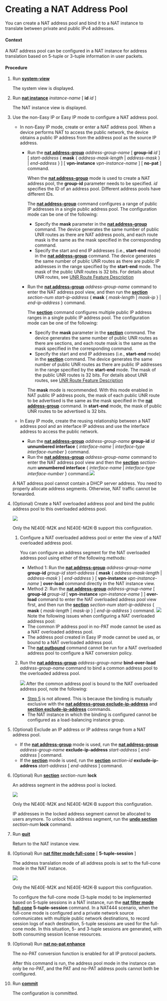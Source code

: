 Creating a NAT Address Pool
===========================

You can create a NAT address pool and bind it to a NAT instance to translate between private and public IPv4 addresses.

#### Context

A NAT address pool can be configured in a NAT instance for address translation based on 5-tuple or 3-tuple information in user packets.


#### Procedure

1. Run [**system-view**](cmdqueryname=system-view)
   
   
   
   The system view is displayed.
2. Run [**nat instance**](cmdqueryname=nat+instance+id) *instance-name* [ **id** *id* ]
   
   
   
   The NAT instance view is displayed.
3. Use the non-Easy IP or Easy IP mode to configure a NAT address pool.
   
   
   * In non-Easy IP mode, create or enter a NAT address pool. When a device performs NAT to access the public network, the device obtains a public IP address from the address pool as the source IP address.
     
     + Run the [**nat address-group**](cmdqueryname=nat+address-group+group-id+mask+vpn-instance+no-pat) *address-group-name* [ **group-id** *id* ] [ *start-address* { **mask** { *address-mask-length* | *address-mask* } | *end-address* } ] [ **vpn-instance** *vpn-instance-name* ] [ **no-pat** ] command.
       
       When the [**nat address-group**](cmdqueryname=nat+address-group+group-id) mode is used to create a NAT address pool, the **group-id** parameter needs to be specified. *id* specifies the ID of an address pool. Different address pools have different IDs.
       
       The [**nat address-group**](cmdqueryname=nat+address-group) command configures a range of public IP addresses in a single public address pool. The configuration mode can be one of the following:
       - Specify the **mask** parameter in the [**nat address-group**](cmdqueryname=nat+address-group) command. The device generates the same number of public UNR routes as there are NAT address pools, and each route mask is the same as the mask specified in the corresponding command.
       - Specify the start and end IP addresses (i.e., **start-end** mode) in the [**nat address-group**](cmdqueryname=nat+address-group) command. The device generates the same number of public UNR routes as there are public IP addresses in the range specified by the **start-end** mode. The mask of the public UNR routes is 32 bits. For details about UNR routes, see [UNR Route Feature Description](dc_ne_feature_013010.html)
     + Run the [**nat address-group**](cmdqueryname=nat+address-group) *address-group-name* command to enter the NAT address pool view, and then run the [**section**](cmdqueryname=section+mask) *section-num* *start-ip-address* { **mask** { *mask-length* | *mask-ip* } | *end-ip-address* } command.
       
       The [**section**](cmdqueryname=section) command configures multiple public IP address ranges in a single public IP address pool. The configuration mode can be one of the following:
       - Specify the **mask** parameter in the [**section**](cmdqueryname=section) command. The device generates the same number of public UNR routes as there are sections, and each route mask is the same as the mask specified in the corresponding command.
       - Specify the start and end IP addresses (i.e., **start-end** mode) in the [**section**](cmdqueryname=section) command. The device generates the same number of public UNR routes as there are public IP addresses in the range specified by the **start-end** mode. The mask of the public UNR routes is 32 bits. For details about UNR routes, see [UNR Route Feature Description](dc_ne_feature_013010.html)
       
       The **mask** mode is recommended. With this mode enabled in NAT public IP address pools, the mask of each public UNR route to be advertised is the same as the mask specified in the [**nat address-group**](cmdqueryname=nat+address-group) command. In **start-end** mode, the mask of public UNR routes to be advertised is 32 bits.
   * In Easy IP mode, create the reusing relationship between a NAT address pool and an interface IP address and use the interface address to access the public network.
     
     + Run the [**nat address-group**](cmdqueryname=nat+address-group+group-id+unnumbered+interface) *address-group-name* **group-id** *id* **unnumbered interface** { *interface-name* | *interface-type* *interface-number* } command.
     + Run the [**nat address-group**](cmdqueryname=nat+address-group) *address-group-name* command to enter the NAT address pool view and then the [**section**](cmdqueryname=section+unnumbered+interface) *section-num* **unnumbered interface** { *interface-name* | *interface-type* *interface-number* } command.![](../../../../public_sys-resources/note_3.0-en-us.png) 
   
   A NAT address pool cannot contain a DHCP server address. You need to properly allocate address segments. Otherwise, NAT traffic cannot be forwarded.
4. (Optional) Create a NAT overloaded address pool and bind the public address pool to this overloaded address pool.
   
   ![](../../../../public_sys-resources/note_3.0-en-us.png) 
   
   Only the NE40E-M2K and NE40E-M2K-B support this configuration.
   
   1. Configure a NAT overloaded address pool or enter the view of a NAT overloaded address pool.
      
      You can configure an address segment for the NAT overloaded address pool using either of the following methods:
      * Method 1: Run the [**nat address-group**](cmdqueryname=nat+address-group+group-id+mask+vpn-instance+over-load) *address-group-name* **group-id** *group-id* *start-address* { **mask** { *address-mask-length* | *address-mask* } | *end-address* } [ **vpn-instance** *vpn-instance-name* ] **over-load** command directly in the NAT instance view.
      * Method 2: Run the [**nat address-group**](cmdqueryname=nat+address-group+group-id+vpn-instance+over-load) *address-group-name* [ **group-id** *group-id* [ **vpn-instance** *vpn-instance-name* ] ] **over-load** command to enter the NAT overloaded address pool view first, and then run the [**section**](cmdqueryname=section+mask) *section-num* *start-ip-address* { **mask** { *mask-length* | *mask-ip* } | *end-ip-address* } command.
      ![](../../../../public_sys-resources/note_3.0-en-us.png) Note the following issues when configuring a NAT overloaded address pool:
      * The common IP address pool in no-PAT mode cannot be used as a NAT overloaded address pool.
      * The address pool created in Easy IP mode cannot be used as, or bound to a NAT overloaded address pool.
      * The [**nat outbound**](cmdqueryname=nat+outbound) command cannot be run for a NAT overloaded address pool to configure a NAT conversion policy.
   2. Run the [**nat address-group**](cmdqueryname=nat+address-group+bind-over-load) *address-group-name* **bind-over-load** *address-group-name* command to bind a common address pool to the overloaded address pool.
      
      ![](../../../../public_sys-resources/note_3.0-en-us.png) After the common address pool is bound to the NAT overloaded address pool, note the following:
      * [Step 5](#EN-US_TASK_0172374495__exclude-ip) is not allowed. This is because the binding is mutually exclusive with the [**nat address-group exclude-ip-address**](cmdqueryname=nat+address-group+exclude-ip-address) and [**section exclude-ip-address**](cmdqueryname=section+exclude-ip-address) commands.
      * The NAT instance in which the binding is configured cannot be configured as a load-balancing instance group.
5. (Optional) Exclude an IP address or IP address range from a NAT address pool.
   
   
   * If the [**nat address-group**](cmdqueryname=nat+address-group) mode is used, run the [**nat address-group**](cmdqueryname=nat+address-group+exclude-ip-address) *address-group-name* **exclude-ip-address** *start-address* [ *end-address* ] command.
   * If the [**section**](cmdqueryname=section) mode is used, run the [**section**](cmdqueryname=section+exclude-ip-address) *section-id* **exclude-ip-address** *start-address* [ *end-address* ] command.
6. (Optional) Run [**section**](cmdqueryname=section+lock) *section-num* **lock**
   
   
   
   An address segment in the address pool is locked.
   
   
   
   ![](../../../../public_sys-resources/note_3.0-en-us.png) 
   
   Only the NE40E-M2K and NE40E-M2K-B support this configuration.
   
   IP addresses in the locked address segment cannot be allocated to users anymore. To unlock this address segment, run the [**undo section**](cmdqueryname=undo+section+lock) *section-num* **lock** command.
7. Run [**quit**](cmdqueryname=quit)
   
   
   
   Return to the NAT instance view.
8. (Optional) Run [**nat filter mode full-cone**](cmdqueryname=nat+filter+mode+full-cone+5-tuple-session) [ **5-tuple-session** ]
   
   
   
   The address translation mode of all address pools is set to the full-cone mode in the NAT instance.
   
   
   
   ![](../../../../public_sys-resources/note_3.0-en-us.png) 
   
   Only the NE40E-M2K and NE40E-M2K-B support this configuration.
   
   To configure the full-cone mode (3-tuple mode) to be implemented based on 5-tuple sessions in a NAT instance, run the [**nat filter mode full-cone**](cmdqueryname=nat+filter+mode+full-cone+5-tuple-session) **5-tuple-session** command. In a NAT444 scenario, when the full-cone mode is configured and a private network source communicates with multiple public network destinations, to record session logs of each destination, 5-tuple sessions are used for the full-cone mode. In this situation, 5- and 3-tuple sessions are generated, with both consuming session license resources.
9. (Optional) Run [**nat no-pat enhance**](cmdqueryname=nat+no-pat+enhance)
   
   
   
   The no-PAT conversion function is enabled for all IP protocol packets.
   
   After this command is run, the address pool mode in the instance can only be no-PAT, and the PAT and no-PAT address pools cannot both be configured.
10. Run [**commit**](cmdqueryname=commit)
    
    
    
    The configuration is committed.